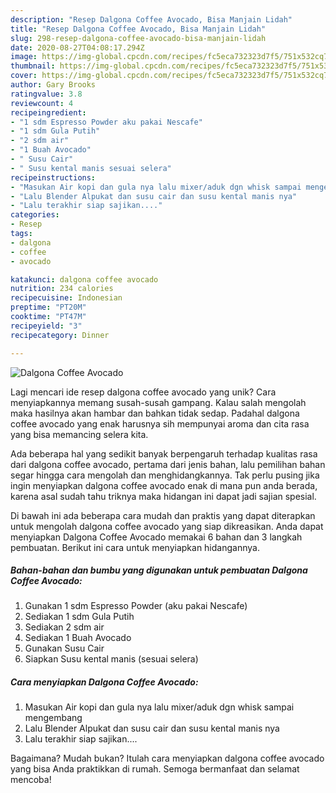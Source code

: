 ```yaml
---
description: "Resep Dalgona Coffee Avocado, Bisa Manjain Lidah"
title: "Resep Dalgona Coffee Avocado, Bisa Manjain Lidah"
slug: 298-resep-dalgona-coffee-avocado-bisa-manjain-lidah
date: 2020-08-27T04:08:17.294Z
image: https://img-global.cpcdn.com/recipes/fc5eca732323d7f5/751x532cq70/dalgona-coffee-avocado-foto-resep-utama.jpg
thumbnail: https://img-global.cpcdn.com/recipes/fc5eca732323d7f5/751x532cq70/dalgona-coffee-avocado-foto-resep-utama.jpg
cover: https://img-global.cpcdn.com/recipes/fc5eca732323d7f5/751x532cq70/dalgona-coffee-avocado-foto-resep-utama.jpg
author: Gary Brooks
ratingvalue: 3.8
reviewcount: 4
recipeingredient:
- "1 sdm Espresso Powder aku pakai Nescafe"
- "1 sdm Gula Putih"
- "2 sdm air"
- "1 Buah Avocado"
- " Susu Cair"
- " Susu kental manis sesuai selera"
recipeinstructions:
- "Masukan Air kopi dan gula nya lalu mixer/aduk dgn whisk sampai mengembang"
- "Lalu Blender Alpukat dan susu cair dan susu kental manis nya"
- "Lalu terakhir siap sajikan...."
categories:
- Resep
tags:
- dalgona
- coffee
- avocado

katakunci: dalgona coffee avocado 
nutrition: 234 calories
recipecuisine: Indonesian
preptime: "PT20M"
cooktime: "PT47M"
recipeyield: "3"
recipecategory: Dinner

---
```



![Dalgona Coffee Avocado](https://img-global.cpcdn.com/recipes/fc5eca732323d7f5/751x532cq70/dalgona-coffee-avocado-foto-resep-utama.jpg)

Lagi mencari ide resep dalgona coffee avocado yang unik? Cara menyiapkannya memang susah-susah gampang. Kalau salah mengolah maka hasilnya akan hambar dan bahkan tidak sedap. Padahal dalgona coffee avocado yang enak harusnya sih mempunyai aroma dan cita rasa yang bisa memancing selera kita.



Ada beberapa hal yang sedikit banyak berpengaruh terhadap kualitas rasa dari dalgona coffee avocado, pertama dari jenis bahan, lalu pemilihan bahan segar hingga cara mengolah dan menghidangkannya. Tak perlu pusing jika ingin menyiapkan dalgona coffee avocado enak di mana pun anda berada, karena asal sudah tahu triknya maka hidangan ini dapat jadi sajian spesial.


Di bawah ini ada beberapa cara mudah dan praktis yang dapat diterapkan untuk mengolah dalgona coffee avocado yang siap dikreasikan. Anda dapat menyiapkan Dalgona Coffee Avocado memakai 6 bahan dan 3 langkah pembuatan. Berikut ini cara untuk menyiapkan hidangannya.

<!--inarticleads1-->

##### Bahan-bahan dan bumbu yang digunakan untuk pembuatan Dalgona Coffee Avocado:

1. Gunakan 1 sdm Espresso Powder (aku pakai Nescafe)
1. Sediakan 1 sdm Gula Putih
1. Sediakan 2 sdm air
1. Sediakan 1 Buah Avocado
1. Gunakan  Susu Cair
1. Siapkan  Susu kental manis (sesuai selera)




<!--inarticleads2-->

##### Cara menyiapkan Dalgona Coffee Avocado:

1. Masukan Air kopi dan gula nya lalu mixer/aduk dgn whisk sampai mengembang
1. Lalu Blender Alpukat dan susu cair dan susu kental manis nya
1. Lalu terakhir siap sajikan....




Bagaimana? Mudah bukan? Itulah cara menyiapkan dalgona coffee avocado yang bisa Anda praktikkan di rumah. Semoga bermanfaat dan selamat mencoba!

